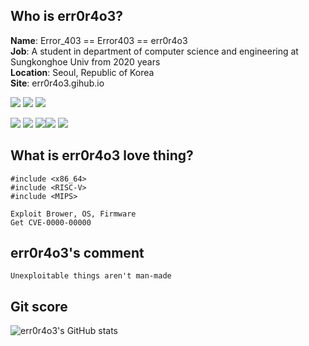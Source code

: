 ## Who is err0r4o3? 

**Name**: Error_403 == Error403 == err0r4o3   
**Job**: A student in department of computer science and engineering at Sungkonghoe Univ from 2020 years    
**Location**: Seoul, Republic of Korea   
**Site**: err0r4o3.gihub.io 

<img src="https://img.shields.io/badge/C-00599C?style=for-the-badge&logo=c&logoColor=white"/> <img src="https://img.shields.io/badge/C%2B%2B-00599C?style=for-the-badge&logo=c%2B%2B&logoColor=white"/> <img src="https://img.shields.io/badge/Python-FFD43B?style=for-the-badge&logo=python&logoColor=darkgree"/> 

<img src="https://img.shields.io/badge/AMD64 asm-000000?style=for-the-badge&logoColor=white"/> <img src="https://img.shields.io/badge/x86 asm-000000?style=for-the-badge&&logoColor=white"/> <img src="https://img.shields.io/badge/ARM asm-000000?style=for-the-badge&logoColor=white"/><img src="https://img.shields.io/badge/MIPS asm-000000?style=for-the-badge&logoColor=white"/> <img src="https://img.shields.io/badge/RISC_V asm-000000?style=for-the-badge&logoColor=white"/>


## What is err0r4o3 love thing? 

```
#include <x86_64>
#include <RISC-V>
#include <MIPS>

Exploit Brower, OS, Firmware
Get CVE-0000-00000
```

## err0r4o3's comment

```
Unexploitable things aren't man-made
```

## Git score 

![err0r4o3's GitHub stats](https://github-readme-stats.vercel.app/api?username=err0r4o3)
